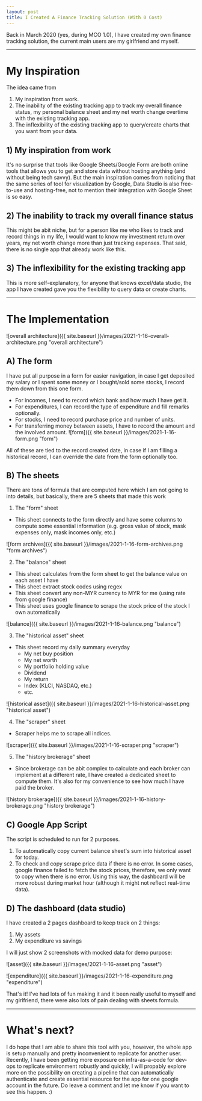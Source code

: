 ```yaml
---
layout: post
title: I Created A Finance Tracking Solution (With 0 Cost)
---
```


Back in March 2020 (yes, during MCO 1.0), I have created my own finance tracking solution, the current main users are my girlfriend and myself.  

----
# My Inspiration
The idea came from 
1. My inspiration from work.
2. The inability of the existing tracking app to track my overall finance status, my personal balance sheet and my net worth change overtime with the existing tracking app.
3. The inflexibility of the existing tracking app to query/create charts that you want from your data.  
  
## 1) My inspiration from work
It's no surprise that tools like Google Sheets/Google Form are both online tools that allows you to get and store data without hosting anything (and without being tech savvy). But the main inspiration comes from noticing that the same series of tool for visualization by Google, Data Studio is also free-to-use and hosting-free, not to mention their integration with Google Sheet is so easy.  
  
## 2) The inability to track my overall finance status
This might be abit niche, but for a person like me who likes to track and record things in my life, I would want to know my investment return over years, my net worth change more than just tracking expenses. That said, there is no single app that already work like this.  
  
## 3) The inflexibility for the existing tracking app
This is more self-explanatory, for anyone that knows excel/data studio, the app I have created gave you the flexibility to query data or create charts.  
  
----
# The Implementation

![overall architecture]({{ site.baseurl }}/images/2021-1-16-overall-architecture.png "overall architecture")  
  
## A) The form  
  
I have put all purpose in a form for easier navigation, in case I get deposited my salary or I spent some money or I bought/sold some stocks, I record them down from this one form.  
- For incomes, I need to record which bank and how much I have get it.
- For expenditures, I can record the type of expenditure and fill remarks optionally.
- For stocks, I need to record purchase price and number of units.
- For transferring money between assets, I have to record the amount and the involved amount.
![form]({{ site.baseurl }}/images/2021-1-16-form.png "form")  
  
All of these are tied to the record created date, in case if I am filling a historical record, I can override the date from the form optionally too.  
  
## B) The sheets
There are tons of formula that are computed here which I am not going to into details, but basically, there are 5 sheets that made this work  
1) The "form" sheet  
- This sheet connects to the form directly and have some columns to compute some essential information (e.g. gross value of stock, mask expenses only, mask incomes only, etc.)    
  
![form archives]({{ site.baseurl }}/images/2021-1-16-form-archives.png "form archives")  
  
2) The "balance" sheet  
- This sheet calculates from the form sheet to get the balance value on each asset I have
- This sheet extract stock codes using regex
- This sheet convert any non-MYR currency to MYR for me (using rate from google finance)
- This sheet uses google finance to scrape the stock price of the stock I own automatically   
  
![balance]({{ site.baseurl }}/images/2021-1-16-balance.png "balance")  
  
3) The "historical asset" sheet  
- This sheet record my daily summary everyday 
  - My net buy position
  - My net worth
  - My portfolio holding value
  - Dividend
  - My return
  - Index (KLCI, NASDAQ, etc.)
  - etc.
  
![historical asset]({{ site.baseurl }}/images/2021-1-16-historical-asset.png "historical asset")  
  
4) The "scraper" sheet  
- Scraper helps me to scrape all indices.  
  
![scraper]({{ site.baseurl }}/images/2021-1-16-scraper.png "scraper")  
  
5) The "history brokerage" sheet  
- Since brokerage can be abit complex to calculate and each broker can implement at a different rate, I have created a dedicated sheet to compute them. It's also for my convenience to see how much I have paid the broker.  
  
![history brokerage]({{ site.baseurl }}/images/2021-1-16-history-brokerage.png "history brokerage")    
  
## C) Google App Script
The script is scheduled to run for 2 purposes.  
1. To automatically copy current balance sheet's sum into historical asset for today.
2. To check and copy scrape price data if there is no error. In some cases, google finance failed to fetch the stock prices, therefore, we only want to copy when there is no error. Using this way, the dashboard will be more robust during market hour (although it might not reflect real-time data).  
  
## D) The dashboard (data studio)
I have created a 2 pages dashboard to keep track on 2 things:  
1. My assets
2. My expenditure vs savings  
  
I will just show 2 screenshots with mocked data for demo purpose:  
  
![asset]({{ site.baseurl }}/images/2021-1-16-asset.png "asset")  
  
![expenditure]({{ site.baseurl }}/images/2021-1-16-expenditure.png "expenditure")  
  
That's it! I've had lots of fun making it and it been really useful to myself and my girlfriend, there were also lots of pain dealing with sheets formula.  
  
----
# What's next?
I do hope that I am able to share this tool with you, however, the whole app is setup manually and pretty inconvenient to replicate for another user. Recently, I have been getting more exposure on infra-as-a-code for dev-ops to replicate environment robustly and quickly, I will propably explore more on the possibility on creating a pipeline that can automatically authenticate and create essential resource for the app for one google account in the future. Do leave a comment and let me know if you want to see this happen. :)
